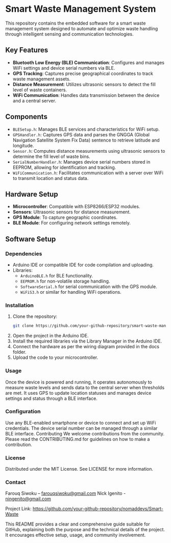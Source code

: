 # Smart Waste Management System

This repository contains the embedded software for a smart waste management system designed to automate and optimize waste handling through intelligent sensing and communication technologies.

## Key Features

- **Bluetooth Low Energy (BLE) Communication**: Configures and manages WiFi settings and device serial numbers via BLE.
- **GPS Tracking**: Captures precise geographical coordinates to track waste management assets.
- **Distance Measurement**: Utilizes ultrasonic sensors to detect the fill level of waste containers.
- **WiFi Communication**: Handles data transmission between the device and a central server.

## Components

- `BLESetup.h`: Manages BLE services and characteristics for WiFi setup.
- `GPSHandler.h`: Captures GPS data and parses the GNGGA (Global Navigation Satellite System Fix Data) sentence to retrieve latitude and longitude.
- `Sensor.h`: Computes distance measurements using ultrasonic sensors to determine the fill level of waste bins.
- `SerialNumberHandler.h`: Manages device serial numbers stored in EEPROM, allowing for identification and tracking.
- `WiFiCommunication.h`: Facilitates communication with a server over WiFi to transmit location and status data.

## Hardware Setup

- **Microcontroller**: Compatible with ESP8266/ESP32 modules.
- **Sensors**: Ultrasonic sensors for distance measurement.
- **GPS Module**: To capture geographic coordinates.
- **BLE Module**: For configuring network settings remotely.

## Software Setup

### Dependencies

- Arduino IDE or compatible IDE for code compilation and uploading.
- Libraries:
  - `ArduinoBLE.h` for BLE functionality.
  - `EEPROM.h` for non-volatile storage handling.
  - `SoftwareSerial.h` for serial communication with the GPS module.
  - `WiFiS3.h` or similar for handling WiFi operations.

### Installation

1. Clone the repository:
   ```bash
   git clone https://github.com/your-github-repository/smart-waste-management-system.git
2. Open the project in the Arduino IDE.
3. Install the required libraries via the Library Manager in the Arduino IDE.
4. Connect the hardware as per the wiring diagram provided in the docs folder.
5. Upload the code to your microcontroller.

### Usage
Once the device is powered and running, it operates autonomously to measure waste levels and sends data to the central server when thresholds are met. It uses GPS to update location statuses and manages device settings and status through a BLE interface.

### Configuration
Use any BLE-enabled smartphone or device to connect and set up WiFi credentials.
The device serial number can be managed through a similar BLE interface.
Contributing
We welcome contributions from the community. Please read the CONTRIBUTING.md for guidelines on how to make a contribution.

### License
Distributed under the MIT License. See LICENSE for more information.

### Contact
Farouq Siwoku – farouqsiwoku@gmail.com
Nick Igenito - ningenito@gmail.com

Project Link: https://github.com/your-github-repository/nomaddevs/Smart-Waste


This README provides a clear and comprehensive guide suitable for GitHub, explaining both the purpose and the technical details of the project. It encourages effective setup, usage, and community involvement.
